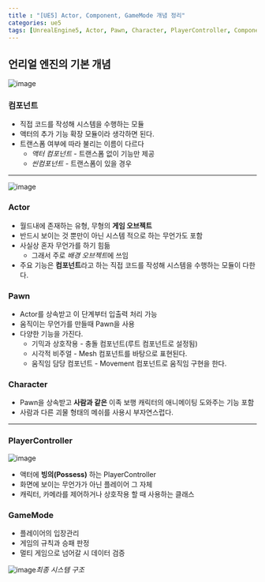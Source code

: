 ```yaml
---
title : "[UE5] Actor, Component, GameMode 개념 정리"
categories: ue5
tags: [UnrealEngine5, Actor, Pawn, Character, PlayerController, Component, GameMode, C++]
---
```


## 언리얼 엔진의 기본 개념
![image](https://github.com/mohitto55/mohitto55.github.io/assets/154340583/dc1725b2-1c5c-42de-858a-6815405e0069)

### 컴포넌트
- 직접 코드를 작성해 시스템을 수행하는 모듈
- 액터의 추가 기능 확장 모듈이라 생각하면 된다.
- 트랜스폼 여부에 따라 불리는 이름이 다르다
	- *액터 컴포넌트* - 트랜스폼 없이 기능만 제공
	- *씬컴포넌트* - 트랜스폼이 있을 경우

---
![image](https://github.com/mohitto55/mohitto55.github.io/assets/154340583/cd11bf2a-8c14-4878-aa1e-7ae71738be73)

### Actor
- 월드내에 존재하는 유형, 무형의 **게임 오브젝트**
- 반드시 보이는 것 뿐만이 아닌 시스템 적으로 하는 무언가도 포함
- 사실상 혼자 무언가를 하기 힘듦
	- 그래서 주로 *배경 오브젝트*에 쓰임
- 주요 기능은 **컴포넌트**라고 하는 직접 코드를 작성해 시스템을 수행하는 모듈이 다한다.

### Pawn
- Actor를 상속받고  이 단계부터 입출력 처리 가능
- 움직이는 무언가를 만들때 Pawn을 사용
- 다양한 기능을 가진다.
	- 기믹과 상호작용 - 충돌 컴포넌트(루트 컴포넌트로 설정됨)
	- 시각적 비주얼 - Mesh 컴포넌트를 바탕으로 표현된다.
	- 움직임 담당 컴포넌트 - Movement 컴포넌트로 움직임 구현을 한다.

### Character
- Pawn을 상속받고 **사람과 같은** 이족 보행 캐릭터의 애니메이팅 도와주는 기능 포함
- 사람과 다른 괴물 형태의 메쉬를 사용시 부자연스럽다.

---
### PlayerController
![image](https://github.com/mohitto55/mohitto55.github.io/assets/154340583/17fbc3d0-f330-41d1-ad52-2238ec499e7c)
- 액터에 **빙의(Possess)** 하는 PlayerController
- 화면에 보이는 무언가가 아닌 플레이어 그 자체
- 캐릭터, 카메라를 제어하거나 상호작용 할 때 사용하는 클래스


### GameMode
- 플레이어의 입장관리
- 게임의 규칙과 승패 판정
- 멀티 게임으로 넘어갈 시 데이터 검증

![image](https://github.com/mohitto55/mohitto55.github.io/assets/154340583/db438e44-bfc7-4f69-82ec-5e3d7440e41f)*최종 시스템 구조*
